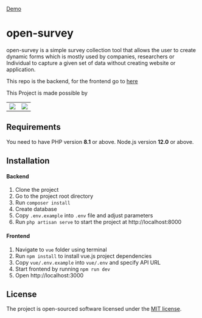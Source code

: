 [Demo](http://170.187.203.187/login)

# open-survey

open-survey is a simple survey collection tool that allows the user to create dynamic forms which is mostly used by companies, researchers or Individual to capture a given set of data without creating website or application.

This repo is the backend, for the frontend go to [here](https://github.com/paulreeddev/open-survey)

This Project is made possible by

<table>
<tr>
        <td>
            <a href="https://www.linode.com/"><img src="https://www.linode.com/wp-content/uploads/2021/01/Linode-Logo-Black.svg" /></a>
        </td>
        <td>
            <a href="https://hashnode.com/"><img src="https://cdn.hashnode.com/res/hashnode/image/upload/v1592751328987/VzrtgcQNF.jpeg" /></a>
        </td>
    </tr>
</table>

## Requirements

You need to have PHP version **8.1** or above. Node.js version **12.0** or above.

## Installation

#### Backend

1. Clone the project
2. Go to the project root directory
3. Run `composer install`
4. Create database
5. Copy `.env.example` into `.env` file and adjust parameters
6. Run `php artisan serve` to start the project at http://localhost:8000

#### Frontend

1. Navigate to `vue` folder using terminal
2. Run `npm install` to install vue.js project dependencies
3. Copy `vue/.env.example` into `vue/.env` and specify API URL
4. Start frontend by running `npm run dev`
5. Open http://localhost:3000

## License

The project is open-sourced software licensed under the [MIT license](https://opensource.org/licenses/MIT).
